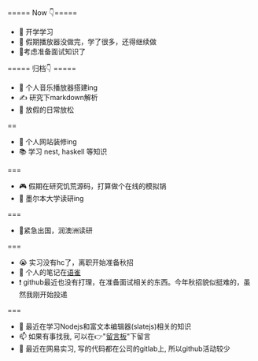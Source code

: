 ===== Now 👇=====
- 📓 开学学习
- 💪 假期播放器没做完，学了很多，还得继续做
- 🧠考虑准备面试知识了 

===== 归档👇 =====
- 🎵 个人音乐播放器搭建ing
- ✍ 研究下markdown解析
- 🥳 放假的日常放松

==
- 🔧 个人网站装修ing
- 📚 学习 nest, haskell 等知识

===

- 🎮 假期在研究饥荒源码，打算做个在线的模拟锅
- 🏫 墨尔本大学读研ing

===
- 🏃紧急出国，润澳洲读研

===

- 😭 实习没有hc了，离职开始准备秋招
- 👀 个人的笔记在[语雀](https://www.yuque.com/mirrorgo/qvhwgq)
- ❗ github最近也没有打理，在准备面试相关的东西。今年秋招貌似挺难的，虽然我刚开始投递

===

- 🌱 最近在学习Nodejs和富文本编辑器(slatejs)相关的知识
- 📫 如果有事找我, 可以在👉"[留言板](https://github.com/Mirrorgo/async-chat/issues/1)"下留言
- 🤔 最近在网易实习, 写的代码都在公司的gitlab上, 所以github活动较少
<!--
**Mirrorgo/mirrorgo** is a ✨ _special_ ✨ repository because its `README.md` (this file) appears on your GitHub profile.

Here are some ideas to get you started:

- 🔭 I’m currently working on ...
- 🌱 I’m currently learning ...
- 👯 I’m looking to collaborate on ...
- 🤔 I’m looking for help with ...
- 💬 Ask me about ...
- 📫 How to reach me: ...
- 😄 Pronouns: ...
- ⚡ Fun fact: ...
-->
